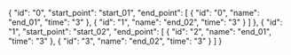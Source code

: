 {
  "id": "0",
  "start_point": "start_01",
  "end_point": [
    {
      "id": "0",
      "name": "end_01",
      "time": "3"
    },
    {
      "id": "1",
      "name": "end_02",
      "time": "3"
    }
  ] 
},
{
  "id": "1",
  "start_point": "start_02",
  "end_point": [
    {
      "id": "2",
      "name": "end_01",
      "time": "3" 
    },
    {
      "id": "3",
      "name": "end_02",
      "time": "3" 
    }
  ] 
}
